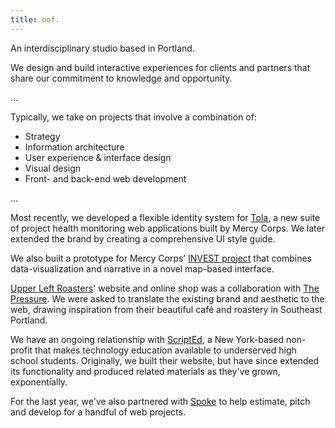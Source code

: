 ```yaml
---
title: oof.
---
```


An interdisciplinary studio based in Portland.

We design and build interactive experiences for clients and partners that share our commitment to knowledge and opportunity.

…

Typically, we take on projects that involve a combination of:

- Strategy
- Information architecture
- User experience & interface design
- Visual design
- Front- and back-end web development

…

Most recently, we developed a flexible identity system for [Tola](http://toladata.com/), a new suite of project health monitoring web applications built by Mercy Corps. We later extended the brand by creating a comprehensive UI style guide.

We also built a prototype for Mercy Corps’ [INVEST project](http://mercycorps.github.io/InvestMap/) that combines data-visualization and narrative in a novel map-based interface.

[Upper Left Roasters](https://upperleftroasters.com/)' website and online shop was a collaboration with [The Pressure](http://thepressure.org/). We were asked to translate the existing brand and aesthetic to the web, drawing inspiration from their beautiful café and roastery in Southeast Portland.

We have an ongoing relationship with [ScriptEd](https://scripted.org/), a New York-based non-profit that makes technology education available to underserved high school students. Originally, we built their website, but have since extended its functionality and produced related materials as they've grown, exponentially.

For the last year, we've also partnered with [Spoke](http://spokebranding.com/) to help estimate, pitch and develop for a handful of web projects.

